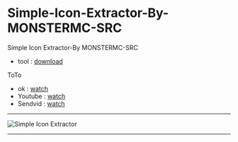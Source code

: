 # Simple-Icon-Extractor-By-MONSTERMC-SRC
Simple Icon Extractor-By MONSTERMC-SRC

* tool : [download](https://magholarabeee.blogspot.com/2021/12/blog-post_28.html)

ToTo

* ok : [watch](https://ok.ru/video/3481836980974)
* Youtube : [watch](https://youtu.be/6L0oe6DApKQ)
* Sendvid : [watch](https://sendvid.com/zajdgluc)
** **

![Simple Icon Extractor](https://user-images.githubusercontent.com/74623428/147768419-d0b4ddcf-45d9-4b5e-bd62-642e60477276.PNG)

** **
